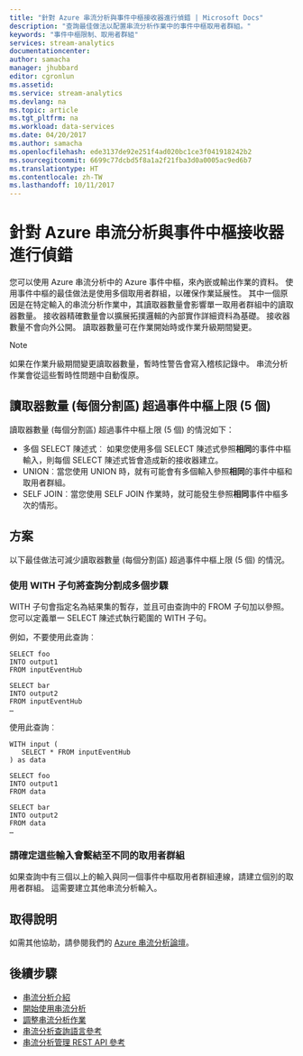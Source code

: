 ```yaml
---
title: "針對 Azure 串流分析與事件中樞接收器進行偵錯 | Microsoft Docs"
description: "查詢最佳做法以配置串流分析作業中的事件中樞取用者群組。"
keywords: "事件中樞限制、取用者群組"
services: stream-analytics
documentationcenter: 
author: samacha
manager: jhubbard
editor: cgronlun
ms.assetid: 
ms.service: stream-analytics
ms.devlang: na
ms.topic: article
ms.tgt_pltfrm: na
ms.workload: data-services
ms.date: 04/20/2017
ms.author: samacha
ms.openlocfilehash: ede3137de92e251f4ad020bc1ce3f041918242b2
ms.sourcegitcommit: 6699c77dcbd5f8a1a2f21fba3d0a0005ac9ed6b7
ms.translationtype: HT
ms.contentlocale: zh-TW
ms.lasthandoff: 10/11/2017
---
```

# <a name="debug-azure-stream-analytics-with-event-hub-receivers"></a>針對 Azure 串流分析與事件中樞接收器進行偵錯

您可以使用 Azure 串流分析中的 Azure 事件中樞，來內嵌或輸出作業的資料。 使用事件中樞的最佳做法是使用多個取用者群組，以確保作業延展性。 其中一個原因是在特定輸入的串流分析作業中，其讀取器數量會影響單一取用者群組中的讀取器數量。 接收器精確數量會以擴展拓撲邏輯的內部實作詳細資料為基礎。 接收器數量不會向外公開。 讀取器數量可在作業開始時或作業升級期間變更。

> [!NOTE]
> 如果在作業升級期間變更讀取器數量，暫時性警告會寫入稽核記錄中。 串流分析作業會從這些暫時性問題中自動復原。

## <a name="number-of-readers-per-partition-exceeds-event-hubs-limit-of-five"></a>讀取器數量 (每個分割區) 超過事件中樞上限 (5 個)

讀取器數量 (每個分割區) 超過事件中樞上限 (5 個) 的情況如下：

* 多個 SELECT 陳述式︰ 如果您使用多個 SELECT 陳述式參照**相同**的事件中樞輸入，則每個 SELECT 陳述式皆會造成新的接收器建立。
* UNION︰當您使用 UNION 時，就有可能會有多個輸入參照**相同**的事件中樞和取用者群組。
* SELF JOIN︰當您使用 SELF JOIN 作業時，就可能發生參照**相同**事件中樞多次的情形。

## <a name="solution"></a>方案

以下最佳做法可減少讀取器數量 (每個分割區) 超過事件中樞上限 (5 個) 的情況。

### <a name="split-your-query-into-multiple-steps-by-using-a-with-clause"></a>使用 WITH 子句將查詢分割成多個步驟

WITH 子句會指定名為結果集的暫存，並且可由查詢中的 FROM 子句加以參照。 您可以定義單一 SELECT 陳述式執行範圍的 WITH 子句。

例如，不要使用此查詢︰

```
SELECT foo 
INTO output1
FROM inputEventHub

SELECT bar
INTO output2
FROM inputEventHub 
…
```

使用此查詢︰

```
WITH input (
   SELECT * FROM inputEventHub
) as data

SELECT foo
INTO output1
FROM data

SELECT bar
INTO output2
FROM data
…
```

### <a name="ensure-that-inputs-bind-to-different-consumer-groups"></a>請確定這些輸入會繫結至不同的取用者群組

如果查詢中有三個以上的輸入與同一個事件中樞取用者群組連線，請建立個別的取用者群組。 這需要建立其他串流分析輸入。


## <a name="get-help"></a>取得說明
如需其他協助，請參閱我們的 [Azure 串流分析論壇](https://social.msdn.microsoft.com/Forums/en-US/home?forum=AzureStreamAnalytics)。

## <a name="next-steps"></a>後續步驟
* [串流分析介紹](stream-analytics-introduction.md)
* [開始使用串流分析](stream-analytics-real-time-fraud-detection.md)
* [調整串流分析作業](stream-analytics-scale-jobs.md)
* [串流分析查詢語言參考](https://msdn.microsoft.com/library/azure/dn834998.aspx)
* [串流分析管理 REST API 參考](https://msdn.microsoft.com/library/azure/dn835031.aspx)
